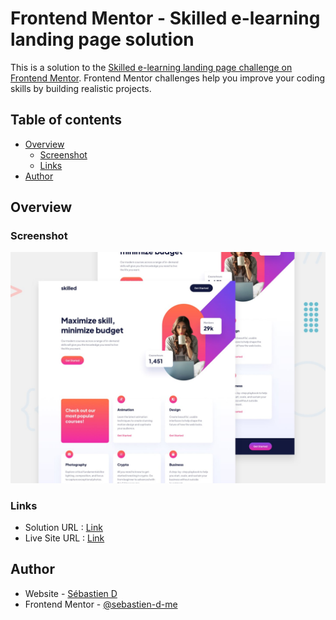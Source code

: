 # Frontend Mentor - Skilled e-learning landing page solution

This is a solution to the [Skilled e-learning landing page challenge on Frontend Mentor](https://www.frontendmentor.io/challenges/skilled-elearning-landing-page-S1ObDrZ8q). Frontend Mentor challenges help you improve your coding skills by building realistic projects.

## Table of contents

- [Overview](#overview)
  - [Screenshot](#screenshot)
  - [Links](#links)
- [Author](#author)

## Overview

### Screenshot

![](./design/preview.jpg)

### Links

- Solution URL : [Link](https://www.frontendmentor.io/solutions/skilled-elearning-landing-page-_qSZs91a8A)
- Live Site URL : [Link](https://sebastien-d-me.github.io/Frontend-Mentor/newbie/skilled-elearning-landing-page)

## Author

- Website - [Sébastien D](https://sebastien-d.me/)
- Frontend Mentor - [@sebastien-d-me](https://www.frontendmentor.io/profile/sebastien-d-me)

